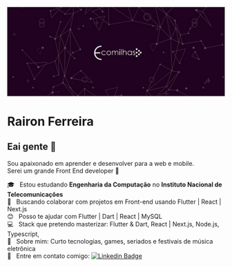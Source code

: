 <img width="auto" src="https://github.com/rairongf/rairongf/blob/master/ecomilhas_banner_wider.png">

# Rairon Ferreira

## Eai gente 👋
Sou apaixonado em aprender e desenvolver para a web e mobile.
<br/> Serei um grande Front End developer :rocket:

:mortar_board:  &nbsp; Estou estudando **Engenharia da Computação** no **Instituto Nacional de Telecomunicações**
 <br/> :blue_heart: &nbsp; Buscando colaborar com projetos em Front-end usando Flutter | React | Next.js
 <br/> :blush: &nbsp; Posso te ajudar com Flutter | Dart | React | MySQL
 <br/> :computer: &nbsp; Stack que pretendo masterizar: Flutter & Dart, React | Next.js, Node.js, Typescript, 
 <br/> 💬  &nbsp; Sobre mim: Curto tecnologias, games, seriados e festivais de música eletrônica
 <br/> :email: &nbsp; Entre em contato comigo: [![Linkedin Badge](https://img.shields.io/badge/-RaironFerreira-blue?style=flat-square&logo=Linkedin&logoColor=white&link=https://www.linkedin.com/in/raironferreira/)](https://www.linkedin.com/in/raironferreira/)

<!--- Here are some ideas to get you started:
- 🔭 I’m currently working on ...
- 🌱 I’m currently learning ...
- 👯 I’m looking to collaborate on ...
- 🤔 I’m looking for help with ...
- 💬 Ask me about ...
- 📫 How to reach me: ...
- 😄 Pronouns: ...
- ⚡ Fun fact: ...
-->
